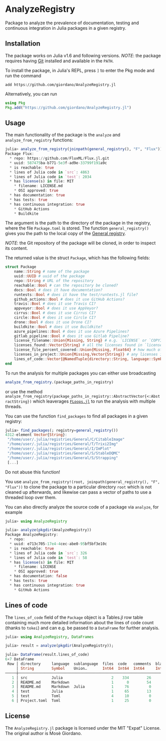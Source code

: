 # AnalyzeRegistry

Package to analyze the prevalence of documentation, testing and continuous
integration in Julia packages in a given registry.

## Installation

The package works on Julia v1.6 and following versions.  *NOTE*: the package
requires having [Git](https://git-scm.com/) installed and available in the
`PATH`.

To install the package, in Julia's REPL, press `]` to enter the Pkg mode and run
the command

```
add https://github.com/giordano/AnalyzeRegistry.jl
```

Alternatively, you can run

```julia
using Pkg
Pkg.add("https://github.com/giordano/AnalyzeRegistry.jl")
```

## Usage

The main functionality of the package is the `analyze` and `analyze_from_registry` functions:

```julia
julia> analyze_from_registry(joinpath(general_registry(), "F", "Flux"))
Package Flux:
  * repo: https://github.com/FluxML/Flux.jl.git
  * uuid: 587475ba-b771-5e3f-ad9e-33799f191a9c
  * is reachable: true
  * lines of Julia code in `src`: 4863
  * lines of Julia code in `test`: 2034
  * has license(s) in file: MIT
    * filename: LICENSE.md
    * OSI approved: true
  * has documentation: true
  * has tests: true
  * has continuous integration: true
    * GitHub Actions
    * Buildkite

```

The argument is the path to the directory of the package in the registry, where
the file `Package.toml` is stored.  The function `general_registry()` gives you
the path to the local copy of the [General
registry](https://github.com/JuliaRegistries/General).

*NOTE*: the Git repository of the package will be cloned, in order to inspect
its content.

The returned value is the struct `Package`, which has the following fields:
```julia
struct Package
    name::String # name of the package
    uuid::UUID # uuid of the package
    repo::String # URL of the repository
    reachable::Bool # can the repository be cloned?
    docs::Bool # does it have documentation?
    runtests::Bool # does it have the test/runtests.jl file?
    github_actions::Bool # does it use GitHub Actions?
    travis::Bool # does it use Travis CI?
    appveyor::Bool # does it use AppVeyor?
    cirrus::Bool # does it use Cirrus CI?
    circle::Bool # does it use Circle CI?
    drone::Bool # does it use Drone CI?
    buildkite::Bool # does it use Buildkite?
    azure_pipelines::Bool # does it use Azure Pipelines?
    gitlab_pipeline::Bool # does it use Gitlab Pipeline?
    license_filename::Union{Missing, String} # e.g. `LICENSE` or `COPYING`
    licenses_found::Vector{String} # all the licenses found in `license_filename`
    license_file_percent_covered::Union{Missing, Float64} # how much of the license file is covered by the licenses found
    licenses_in_project::Union{Missing,Vector{String}} # any licenses in the `license` key of the Project.toml
    lines_of_code::Vector{@NamedTuple{directory::String, language::Symbol, sublanguage::Union{Nothing, Symbol}, files::Int, code::Int, comments::Int, blanks::Int}} # table of lines of code
end
```

To run the analysis for multiple packages you can either use broadcasting
```julia
analyze_from_registry.(package_paths_in_registry)
```
or use the method `analyze_from_registry(package_paths_in_registry::AbstractVector{<:AbstractString})` which
leaverages [`FLoops.jl`](https://github.com/JuliaFolds/FLoops.jl) to run the
analysis with multiple threads.

You can use the function `find_packages` to find all packages in a given
registry:
```julia
julia> find_packages(; registry=general_registry())
4312-element Vector{String}:
 "/home/user/.julia/registries/General/C/CitableImage"
 "/home/user/.julia/registries/General/T/Trixi2Img"
 "/home/user/.julia/registries/General/I/ImPlot"
 "/home/user/.julia/registries/General/S/StableDQMC"
 "/home/user/.julia/registries/General/S/Strapping"
 [...]
```
Do not abuse this function!

You use `analyze_from_registry!(root, joinpath(general_registry(), "F", "Flux"))` to clone
the package to a particular directory `root` which is not cleaned up afterwards, and likewise
can pass a vector of paths to use a threaded loop over them.

You can also directly analyze the source code of a package via `analyze`, for example

```julia
julia> using AnalyzeRegistry

julia> analyze(pkgdir(AnalyzeRegistry))
Package AnalyzeRegistry:
  * repo: 
  * uuid: e713c705-17e4-4cec-abe0-95bf5bf3e10c
  * is reachable: true
  * lines of Julia code in `src`: 326
  * lines of Julia code in `test`: 58
  * has license(s) in file: MIT
    * filename: LICENSE
    * OSI approved: true
  * has documentation: false
  * has tests: true
  * has continuous integration: true
    * GitHub Actions
```

## Lines of code

The `lines_of_code` field of the `Package` object is a Tables.jl row table
containing much more detailed information about the lines of code count
(thanks to `tokei`) and can e.g. be passed to a `DataFrame` for further analysis.

```julia
julia> using AnalyzeRegistry, DataFrames

julia> result = analyze(pkgdir(AnalyzeRegistry));

julia> DataFrame(result.lines_of_code)
6×7 DataFrame
 Row │ directory     language  sublanguage  files  code   comments  blanks 
     │ String        Symbol    Union…       Int64  Int64  Int64     Int64  
─────┼─────────────────────────────────────────────────────────────────────
   1 │ src           Julia                      2    334        26      26
   2 │ README.md     Markdown                   1      0        54      23
   3 │ README.md     Markdown  Julia            1     76         0       3
   4 │ test          Julia                      1     65        13      11
   5 │ test          Toml                       4     10         0       0
   6 │ Project.toml  Toml                       1     25         0       4
```

## License

The `AnalyzeRegistry.jl` package is licensed under the MIT "Expat" License.  The
original author is Mosè Giordano.
